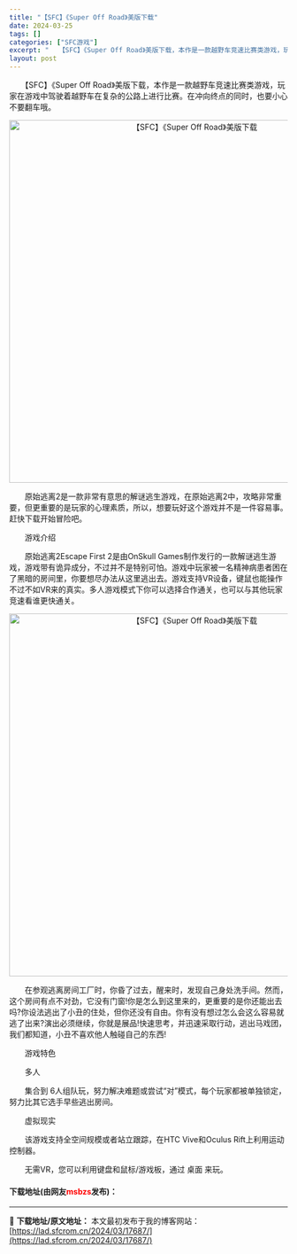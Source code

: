 ```yaml
---
title: "【SFC】《Super Off Road》美版下载"
date: 2024-03-25
tags: []
categories: ["SFC游戏"]
excerpt: "　　【SFC】《Super Off Road》美版下载，本作是一款越野车竞速比赛类游戏，玩家在游戏中驾驶着越野车在复杂的公路上进行比赛。在冲向终点的同时，也要小心不要翻车哦。 　　原始逃离2是一款非常有意思的解谜逃生游戏，在原始逃离2中，攻略非常重要，但更重要的是玩家的心理素质，所以，想要玩好这个游&hellip;"
layout: post
---
```


 <p>　　【SFC】《Super Off Road》美版下载，本作是一款越野车竞速比赛类游戏，玩家在游戏中驾驶着越野车在复杂的公路上进行比赛。在冲向终点的同时，也要小心不要翻车哦。</p> <p align="center"><img align="" border="0" src="https://lad.sfcrom.cn/wp-content/uploads/2024/03/20240325_6600d2baabbf2.png" width="655" alt="【SFC】《Super Off Road》美版下载" /></p> <p>　　原始逃离2是一款非常有意思的解谜逃生游戏，在原始逃离2中，攻略非常重要，但更重要的是玩家的心理素质，所以，想要玩好这个游戏并不是一件容易事。赶快下载开始冒险吧。</p> <p>　　游戏介绍</p> <p>　　原始逃离2Escape First 2是由OnSkull Games制作发行的一款解谜逃生游戏，游戏带有诡异成分，不过并不是特别可怕。游戏中玩家被一名精神病患者困在了黑暗的房间里，你要想尽办法从这里逃出去。游戏支持VR设备，键鼠也能操作不过不如VR来的真实。多人游戏模式下你可以选择合作通关，也可以与其他玩家竞速看谁更快通关。</p> <p align="center"><img align="" border="0" src="https://lad.sfcrom.cn/wp-content/uploads/2024/03/20240325_6600d2bb88513.png" width="655" alt="【SFC】《Super Off Road》美版下载" /></p> <p>　　在参观逃离房间工厂时，你昏了过去，醒来时，发现自己身处洗手间。然而，这个房间有点不对劲，它没有门窗!你是怎么到这里来的，更重要的是你还能出去吗?你设法逃出了小丑的住处，但你还没有自由。你有没有想过怎么会这么容易就逃了出来?演出必须继续，你就是展品!快速思考，并迅速采取行动，逃出马戏团，我们都知道，小丑不喜欢他人触碰自己的东西!</p> <p>　　游戏特色</p> <p>　　多人</p> <p>　　集合到 6人组队玩，努力解决难题或尝试&ldquo;对&rdquo;模式，每个玩家都被单独锁定，努力比其它选手早些逃出房间。</p> <p>　　虚拟现实</p> <p>　　该游戏支持全空间规模或者站立跟踪，在HTC Vive和Oculus Rift上利用运动控制器。</p> <p>　　无需VR，您可以利用键盘和鼠标/游戏板，通过 桌面 来玩。</p> <p><h4>下载地址(由网友<font color="red">msbzs</font>发布)：</h4></p> 

---
📖 **下载地址/原文地址：** 本文最初发布于我的博客网站：[https://lad.sfcrom.cn/2024/03/17687/](https://lad.sfcrom.cn/2024/03/17687/)

